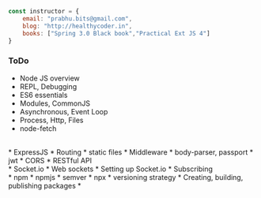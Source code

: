 ```javascript
const instructor = {
	email: "prabhu.bits@gmail.com",
	blog: "http://healthycoder.in",
	books: ["Spring 3.0 Black book","Practical Ext JS 4"]
} 
```

### ToDo

* Node JS overview
* REPL, Debugging
* ES6 essentials
* Modules, CommonJS
* Asynchronous, Event Loop
* Process, Http, Files
* node-fetch
<br/>
* ExpressJS
* Routing
* static files
* Middleware
* body-parser, passport
* jwt
* CORS
* RESTful API
<br/>
* Socket.io
* Web sockets
* Setting up Socket.io
* Subscribing
<br/>
* npm
* npmjs
* semver 
* npx
* versioning strategy
* Creating, building, publishing packages
* 